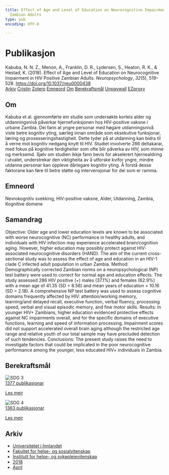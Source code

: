 ```yaml
---
title: Effect of Age and Level of Education on Neurocognitive Impairment in HIV Positive
  Zambian Adults
type: pub
encoding: UTF-8

---
```

<h1>Publikasjon</h1>
<article id="csl-bib-container-NXTQR3CR" class="csl-bib-container">
  <div class="csl-bib-body"> <div class="csl-entry">Kabuba, N. N. Z., Menon, A., Franklin, D. R., Lydersen, S., Heaton, R. K., &#38; Hestad, K. (2018). Effect of Age and Level of Education on Neurocognitive Impairment in HIV Positive Zambian Adults. <i>Neuropsychology</i>, <i>32</i>(5), 519–528. <a href="https://doi.org/10.1037/neu0000438">https://doi.org/10.1037/neu0000438</a></div> </div>
  <div class="csl-bib-buttons">
    <a href="#taxonomy-article-NXTQR3CR" alt="archive" class="csl-bib-button">Arkiv</a>
    <a href="https://app.cristin.no/results/show.jsf?id=1581309" alt="Cristin" class="csl-bib-button">Cristin</a>
    <a href="http://zotero.org/groups/5881554/items/NXTQR3CR" alt="Zotero" class="csl-bib-button">Zotero</a>
    <a href="#keywords-article-NXTQR3CR" alt="keywords" class="csl-bib-button">Emneord</a>
    <a href="#about-article-NXTQR3CR" alt="about_pub" class="csl-bib-button">Om</a>
    <a href="#sdg-article-NXTQR3CR" alt="sdg" class="csl-bib-button">Berekraftsmål</a>
    <a href="https://sihf.brage.unit.no/sihf-xmlui/bitstream/11250/2720214/1/Kabuba_et_al_2018.pdf" alt="Unpaywall" class="csl-bib-button">Unpaywall</a>
    <a href="https://sihf.brage.unit.no/sihf-xmlui/bitstream/11250/2720214/1/Kabuba_et_al_2018.pdf" alt="EZproxy" class="csl-bib-button">EZproxy</a>
  </div>
  <div id="csl-bib-meta-container-NXTQR3CR"></div>
</article>
<div id="csl-bib-meta-NXTQR3CR" class="csl-bib-meta">
  <article id="about-article-NXTQR3CR" class="about_pub-article">
    <h1>Om</h1>
    Kabuba et al. gjennomførte ein studie som undersøkte korleis alder og utdanningsnivå påverkar hjernefunksjonen hos HIV-positive vaksne i urbane Zambia. Dei fann at yngre personar med høgare utdanningsnivå viste betre kognitiv yting, særleg innan område som eksekutive funksjonar, læring og prosesseringshastigheit. Dette tyder på at utdanning kan bidra til å verne mot kognitiv nedgang knytt til HIV. Studiet involverte 286 deltakarar, med fokus på kognitive ferdigheiter som ofte blir påverka av HIV, som minne og merksemd. Sjølv om studien ikkje fann bevis for akselerert hjernealdring i utvalet, understrekar den viktigheita av å utforske kvifor yngre, mindre utdanna personar kan oppleve dårlegare kognitiv yting. Å forstå desse faktorane kan føre til betre støtte og intervensjonar for dei som er ramma.
  </article>
  <article id="keywords-article-NXTQR3CR" class="keywords-article">
    <h1>Emneord</h1>
    Nevrokognitiv svekking, HIV-positive vaksne, Alder, Utdanning, Zambia, Kognitive domene
  </article>
  <article id="abstract-article-NXTQR3CR" class="abstract-article">
    <h1>Samandrag</h1>
    Objective: Older age and lower education levels are known to be associated with worse neurocognitive (NC) performance in healthy adults, and individuals with HIV infection may experience accelerated brain/cognition aging. However, higher education may possibly protect against HIV-associated neurocognitive disorders (HAND). The aim of the current cross-sectional study was to assess the effect of age and education in an HIV-1 clade C infected adult population in urban Zambia. Method: Demographically corrected Zambian norms on a neuropsychological (NP) test battery were used to correct for normal age and education effects. The study assessed 286 HIV positive (+) males (37.1%) and females (62.9%) with a mean age of 41.35 (SD = 8.56) and mean years of education = 10.16 (SD = 2.18). A comprehensive NP test battery was used to assess cognitive domains frequently affected by HIV: attention/working memory, learning/and delayed recall, executive function, verbal fluency, processing speed, verbal and visual episodic memory, and fine motor skills. Results: In younger HIV+ Zambians, higher education evidenced protective effects against NC impairments overall, and for the specific domains of executive functions, learning and speed of information processing. Impairment scores did not support accelerated overall brain aging although the restricted age range and relative youth of our total sample may have precluded detection of such tendencies. Conclusions: The present study raises the need to investigate factors that could be implicated in the poor neurocognitive performance among the younger, less educated HIV+ individuals in Zambia.
  </article>
  <article id="sdg-article-NXTQR3CR" class="sdg-article">
    <h1>Berekraftsmål</h1>
    <div class="sdg-container"><div id="sdg3" class="sdg">
        <img src="{{< params subfolder >}}images/sdg/sdg03_nn.png" class="image" alt="SDG 3">
        <div class="sdg-overlay">
          <a href="{{< params subfolder >}}nn/archive/?sdg=3#archive" class="sdg-publication-count"><span>1377</span> publikasjonar</a>
          <p><a href="https://fn.no/om-fn/fns-baerekraftsmaal/god-helse-og-livskvalitet?lang=nno-NO" class="sdg-read-more">Les meir</a></p>
        </div>
      </div> <div id="sdg4" class="sdg">
        <img src="{{< params subfolder >}}images/sdg/sdg04_nn.png" class="image" alt="SDG 4">
        <div class="sdg-overlay">
          <a href="{{< params subfolder >}}nn/archive/?sdg=4#archive" class="sdg-publication-count"><span>1363</span> publikasjonar</a>
          <p><a href="https://fn.no/om-fn/fns-baerekraftsmaal/god-utdanning?lang=nno-NO" class="sdg-read-more">Les meir</a></p>
        </div>
      </div></div>
  </article>
  <article id="taxonomy-article-NXTQR3CR" class="taxonomy-article">
    <h1>Arkiv</h1>
    <ul>
      <li><a href="{{< params subfolder >}}nn/archive/?key=3DCRN523">Universitetet i Innlandet</a></li>
      <li><a href="{{< params subfolder >}}nn/archive/?key=IDKFS3MX">Fakultet for helse- og sosialvitenskap</a></li>
      <li><a href="{{< params subfolder >}}nn/archive/?key=GTV4ECMZ">Institutt for helse- og sykepleievitenskap</a></li>
      <li><a href="{{< params subfolder >}}nn/archive/?key=676HMQBA">2018</a></li>
      <li><a href="{{< params subfolder >}}nn/archive/?key=JSBENWRD">April</a></li>
    </ul>
  </article>
</div>
